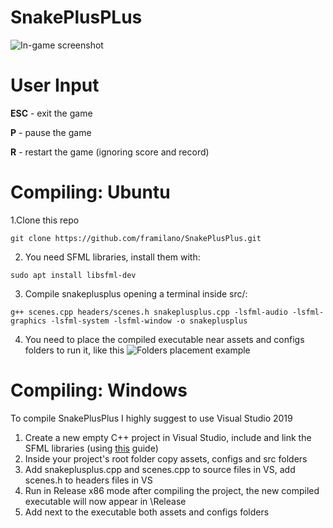 # SnakePlusPLus
![In-game screenshot](https://i.imgur.com/uuxV2kT.png)

# User Input

**ESC** - exit the game

**P** - pause the game

**R** - restart the game (ignoring score and record)

# Compiling: Ubuntu
1.Clone this repo
```
git clone https://github.com/framilano/SnakePlusPlus.git
```
2. You need SFML libraries, install them with:
```
sudo apt install libsfml-dev
```

3. Compile snakeplusplus opening a terminal inside src/:
```
g++ scenes.cpp headers/scenes.h snakeplusplus.cpp -lsfml-audio -lsfml-graphics -lsfml-system -lsfml-window -o snakeplusplus

```
4. You need to place the compiled executable near assets and configs folders to run it, like this
![Folders placement example](https://i.imgur.com/73hCPWa.png)

# Compiling: Windows
To compile SnakePlusPlus I highly suggest to use Visual Studio 2019
1. Create a new empty C++ project in Visual Studio, include and link the SFML libraries (using [this](https://www.sfml-dev.org/tutorials/2.5/start-vc.php) guide)
2. Inside your project's root folder copy assets, configs and src folders
3. Add snakeplusplus.cpp and scenes.cpp to source files in VS, add scenes.h to headers files in VS
4. Run in Release x86 mode after compiling the project, the new compiled executable will now appear in \Release
5. Add next to the executable both assets and configs folders
